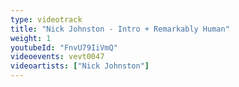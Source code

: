 ```yaml
---
type: videotrack
title: "Nick Johnston - Intro + Remarkably Human"
weight: 1
youtubeId: "FnvU79IiVmQ"
videoevents: vevt0047
videoartists: ["Nick Johnston"]
---
```

